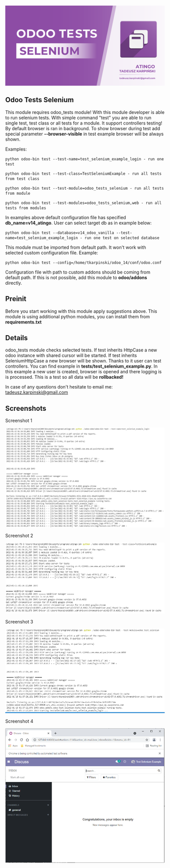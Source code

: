 ![Banner](static/description/images/banner.png?raw=true "Banner")

Odoo Tests Selenium
------------------------------
This module requires odoo_tests module! With this module developer is able to run selenium tests. With simple command "test" you are able to run single test, test class or all tests for a module. It support controllers testing! By default browser is ran in background. To show browser during test add special parameter **--browser-visible** in test example browser will be always shown.

Examples:

```
python odoo-bin test --test-name=test_selenium_example_login - run one test
```

```
python odoo-bin test --test-class=TestSeleniumExample - run all tests from test class
```

```
python odoo-bin test --test-module=odoo_tests_selenium - run all tests from module
```

```
python odoo-bin test --test-modules=odoo_tests_selenium,web - run all tests from modules
```

In examples above default configuration file has specified **db_name=v14_atingo**. User can select target db as in example below:

```
python odoo-bin test --database=v14_odoo_vanilla --test-name=test_selenium_example_login - run one test on selected database
```

This module must be imported from default path. It won't work with selected custom configuration file. Example:

```
python odoo-bin test --config=/home/tkarpinski/odoo_14/conf/odoo.conf
```

Configuration file with path to custom addons should be coming from default path. If this is not possible, add this module to **odoo/addons** directly. 

Preinit
------------------------------
Before you start working with this module apply suggestions above. This module is using additional python modules, you can install them from **requirements.txt**

Details
------------------------------
odoo_tests module checks selected tests. If test inherits HttpCase a new odoo instance with shared cursor will be started. If test inherits SeleniumHttpCase a new browser will be shown. Thanks to it user can test controllers. You can find example in **tests/test_selenium_example.py**. In this example a new user is created, browser is opened and there logging is is processed. This is a test so all data will be **rollbacked!**

In case of any questions don't hesitate to email me: tadeusz.karpinski@gmail.com

Screenshots
------------------------------

Screenshot 1

![Screenshot 1](static/description/images/screenshot1.png?raw=true "Screenshot 1")

Screenshot 2

![Screenshot 2](static/description/images/screenshot2.png?raw=true "Screenshot 2")

Screenshot 3

![Screenshot 3](static/description/images/screenshot3.png?raw=true "Screenshot 3")

Screenshot 4

![Screenshot 4](static/description/images/screenshot4.png?raw=true "Screenshot 4")
